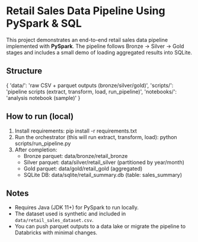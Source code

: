 # Retail Sales Data Pipeline Using PySpark & SQL

This project demonstrates an end-to-end retail sales data pipeline implemented with **PySpark**.
The pipeline follows Bronze → Silver → Gold stages and includes a small demo of loading aggregated results into SQLite.

## Structure
{
    'data/': 'raw CSV + parquet outputs (bronze/silver/gold)',
    'scripts/': 'pipeline scripts (extract, transform, load, run_pipeline)',
    'notebooks/': 'analysis notebook (sample)'
}

## How to run (local)
1. Install requirements:
   pip install -r requirements.txt
2. Run the orchestrator (this will run extract, transform, load):
   python scripts/run_pipeline.py
3. After completion:
   - Bronze parquet: data/bronze/retail_bronze
   - Silver parquet: data/silver/retail_silver (partitioned by year/month)
   - Gold parquet: data/gold/retail_gold (aggregated)
   - SQLite DB: data/sqlite/retail_summary.db (table: sales_summary)

## Notes
- Requires Java (JDK 11+) for PySpark to run locally.
- The dataset used is synthetic and included in `data/retail_sales_dataset.csv`.
- You can push parquet outputs to a data lake or migrate the pipeline to Databricks with minimal changes.

